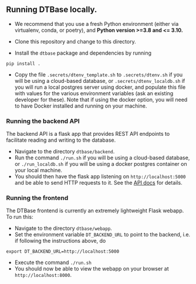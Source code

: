 ## Running DTBase locally.

* We recommend that you use a fresh Python environment (either via virtualenv, conda, or poetry), and **Python version >=3.8 and <= 3.10.**

* Clone this repository and change to this directory.
* Install the `dtbase` package and dependencies by running
```
pip install .
```
* Copy the file `.secrets/dtenv_template.sh` to `.secrets/dtenv.sh` if you will be using a cloud-based database, or `.secrets/dtenv_localdb.sh` if you will run a local postgres server using docker, and populate this file with values for the various environment variables (ask an existing developer for these).   Note that if using the docker option, you will need to have Docker installed and running on your machine.

### Running the backend API

The backend API is a flask app that provides REST API endpoints to facilitate reading and writing to the database.
* Navigate to the directory `dtbase/backend`.
* Run the command `./run.sh` if you will be using a cloud-based database, or `./run_localdb.sh` if you will be using a docker postgres container on your local machine.
* You should then have the flask app listening on `http://localhost:5000` and be able to send HTTP requests to it.  See the [API docs](dtbase/backend/README.md) for details.

### Running the frontend

The DTBase frontend is currently an extremely lightweight Flask webapp.   To run this:
* Navigate to the directory `dtbase/webapp`.
* Set the environment variable `DT_BACKEND_URL` to point to the backend, i.e. if following the instructions above, do
```
export DT_BACKEND_URL=http://localhost:5000
```
* Execute the command `./run.sh`
* You should now be able to view the webapp on your browser at `http://localhost:8000`.
